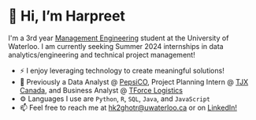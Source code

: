 # 👋 Hi, I’m Harpreet

I'm a 3rd year [Management Engineering](https://uwaterloo.ca/future-students/programs/management-engineering) student at the University of Waterloo. I am currently seeking Summer 2024 internships in data analytics/engineering and technical project management!

- ⚡ I enjoy leveraging technology to create meaningful solutions!
- 💼 Previously a Data Analyst @ [PepsiCO](https://www.pepsico.com/), Project Planning Intern @ [TJX Canada](https://www.tjx.com/), and Business Analyst @ [TForce Logistics](https://www.tforcelogistics.com/)
- ⚙️ Languages I use are <code>Python</code>, <code>R</code>, <code>SQL</code>, <code>Java</code>, and <code>JavaScript</code>
- 📫 Feel free to reach me at hk2ghotr@uwaterloo.ca or on [LinkedIn!](https://www.linkedin.com/in/harpreet-ghotra-6bba361bb/)
